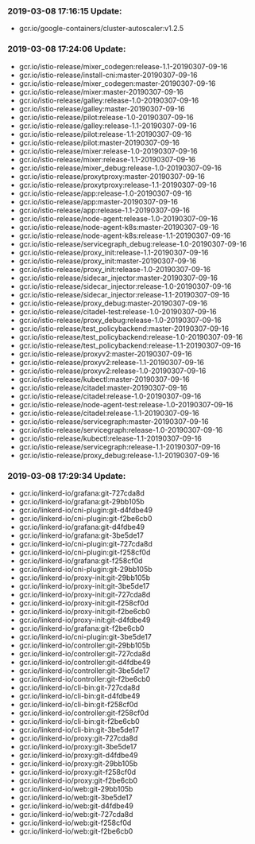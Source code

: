### 2019-03-08 17:16:15 Update:

- gcr.io/google-containers/cluster-autoscaler:v1.2.5
### 2019-03-08 17:24:06 Update:

- gcr.io/istio-release/mixer_codegen:release-1.1-20190307-09-16
- gcr.io/istio-release/install-cni:master-20190307-09-16
- gcr.io/istio-release/mixer_codegen:master-20190307-09-16
- gcr.io/istio-release/mixer:master-20190307-09-16
- gcr.io/istio-release/galley:release-1.0-20190307-09-16
- gcr.io/istio-release/galley:master-20190307-09-16
- gcr.io/istio-release/pilot:release-1.0-20190307-09-16
- gcr.io/istio-release/galley:release-1.1-20190307-09-16
- gcr.io/istio-release/pilot:release-1.1-20190307-09-16
- gcr.io/istio-release/pilot:master-20190307-09-16
- gcr.io/istio-release/mixer:release-1.0-20190307-09-16
- gcr.io/istio-release/mixer:release-1.1-20190307-09-16
- gcr.io/istio-release/mixer_debug:release-1.0-20190307-09-16
- gcr.io/istio-release/proxytproxy:master-20190307-09-16
- gcr.io/istio-release/proxytproxy:release-1.1-20190307-09-16
- gcr.io/istio-release/app:release-1.0-20190307-09-16
- gcr.io/istio-release/app:master-20190307-09-16
- gcr.io/istio-release/app:release-1.1-20190307-09-16
- gcr.io/istio-release/node-agent:release-1.0-20190307-09-16
- gcr.io/istio-release/node-agent-k8s:master-20190307-09-16
- gcr.io/istio-release/node-agent-k8s:release-1.1-20190307-09-16
- gcr.io/istio-release/servicegraph_debug:release-1.0-20190307-09-16
- gcr.io/istio-release/proxy_init:release-1.1-20190307-09-16
- gcr.io/istio-release/proxy_init:master-20190307-09-16
- gcr.io/istio-release/proxy_init:release-1.0-20190307-09-16
- gcr.io/istio-release/sidecar_injector:master-20190307-09-16
- gcr.io/istio-release/sidecar_injector:release-1.0-20190307-09-16
- gcr.io/istio-release/sidecar_injector:release-1.1-20190307-09-16
- gcr.io/istio-release/proxy_debug:master-20190307-09-16
- gcr.io/istio-release/citadel-test:release-1.0-20190307-09-16
- gcr.io/istio-release/proxy_debug:release-1.0-20190307-09-16
- gcr.io/istio-release/test_policybackend:master-20190307-09-16
- gcr.io/istio-release/test_policybackend:release-1.0-20190307-09-16
- gcr.io/istio-release/test_policybackend:release-1.1-20190307-09-16
- gcr.io/istio-release/proxyv2:master-20190307-09-16
- gcr.io/istio-release/proxyv2:release-1.1-20190307-09-16
- gcr.io/istio-release/proxyv2:release-1.0-20190307-09-16
- gcr.io/istio-release/kubectl:master-20190307-09-16
- gcr.io/istio-release/citadel:master-20190307-09-16
- gcr.io/istio-release/citadel:release-1.0-20190307-09-16
- gcr.io/istio-release/node-agent-test:release-1.0-20190307-09-16
- gcr.io/istio-release/citadel:release-1.1-20190307-09-16
- gcr.io/istio-release/servicegraph:master-20190307-09-16
- gcr.io/istio-release/servicegraph:release-1.0-20190307-09-16
- gcr.io/istio-release/kubectl:release-1.1-20190307-09-16
- gcr.io/istio-release/servicegraph:release-1.1-20190307-09-16
- gcr.io/istio-release/proxy_debug:release-1.1-20190307-09-16
### 2019-03-08 17:29:34 Update:

- gcr.io/linkerd-io/grafana:git-727cda8d
- gcr.io/linkerd-io/grafana:git-29bb105b
- gcr.io/linkerd-io/cni-plugin:git-d4fdbe49
- gcr.io/linkerd-io/cni-plugin:git-f2be6cb0
- gcr.io/linkerd-io/grafana:git-d4fdbe49
- gcr.io/linkerd-io/grafana:git-3be5de17
- gcr.io/linkerd-io/cni-plugin:git-727cda8d
- gcr.io/linkerd-io/cni-plugin:git-f258cf0d
- gcr.io/linkerd-io/grafana:git-f258cf0d
- gcr.io/linkerd-io/cni-plugin:git-29bb105b
- gcr.io/linkerd-io/proxy-init:git-29bb105b
- gcr.io/linkerd-io/proxy-init:git-3be5de17
- gcr.io/linkerd-io/proxy-init:git-727cda8d
- gcr.io/linkerd-io/proxy-init:git-f258cf0d
- gcr.io/linkerd-io/proxy-init:git-f2be6cb0
- gcr.io/linkerd-io/proxy-init:git-d4fdbe49
- gcr.io/linkerd-io/grafana:git-f2be6cb0
- gcr.io/linkerd-io/cni-plugin:git-3be5de17
- gcr.io/linkerd-io/controller:git-29bb105b
- gcr.io/linkerd-io/controller:git-727cda8d
- gcr.io/linkerd-io/controller:git-d4fdbe49
- gcr.io/linkerd-io/controller:git-3be5de17
- gcr.io/linkerd-io/controller:git-f2be6cb0
- gcr.io/linkerd-io/cli-bin:git-727cda8d
- gcr.io/linkerd-io/cli-bin:git-d4fdbe49
- gcr.io/linkerd-io/cli-bin:git-f258cf0d
- gcr.io/linkerd-io/controller:git-f258cf0d
- gcr.io/linkerd-io/cli-bin:git-f2be6cb0
- gcr.io/linkerd-io/cli-bin:git-3be5de17
- gcr.io/linkerd-io/proxy:git-727cda8d
- gcr.io/linkerd-io/proxy:git-3be5de17
- gcr.io/linkerd-io/proxy:git-d4fdbe49
- gcr.io/linkerd-io/proxy:git-29bb105b
- gcr.io/linkerd-io/proxy:git-f258cf0d
- gcr.io/linkerd-io/proxy:git-f2be6cb0
- gcr.io/linkerd-io/web:git-29bb105b
- gcr.io/linkerd-io/web:git-3be5de17
- gcr.io/linkerd-io/web:git-d4fdbe49
- gcr.io/linkerd-io/web:git-727cda8d
- gcr.io/linkerd-io/web:git-f258cf0d
- gcr.io/linkerd-io/web:git-f2be6cb0
